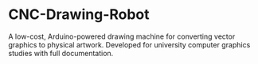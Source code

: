 # CNC-Drawing-Robot
A low-cost, Arduino-powered drawing machine for converting vector graphics to physical artwork. Developed for university computer graphics studies with full documentation.

